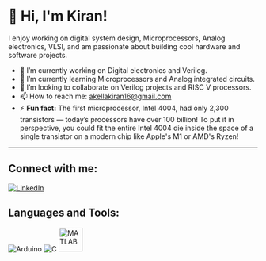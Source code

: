 # 👋 Hi, I'm Kiran!

I enjoy working on digital system design, Microprocessors, Analog electronics, VLSI, and am passionate about building cool hardware and software projects.

- 🔭 I’m currently working on Digital electronics and Verilog.  
- 🌱 I’m currently learning Microprocessors and Analog integrated circuits.  
- 👯 I’m looking to collaborate on Verilog projects and RISC V processors.  
- 📫 How to reach me: akellakiran16@gmail.com  
- ⚡ **Fun fact:** The first microprocessor, Intel 4004, had only 2,300 transistors — today’s processors have over 100 billion! To put it in perspective, you could fit the entire Intel 4004 die inside the space of a single transistor on a modern chip like Apple's M1 or AMD's Ryzen!  

---
## Connect with me:
[![LinkedIn](https://img.shields.io/badge/-LinkedIn-0077B5?style=flat-square&logo=linkedin&logoColor=white)](https://www.linkedin.com/in/your-profile)

## Languages and Tools:
<p align="left">
  <img src="https://img.icons8.com/color/48/000000/arduino.png" alt="Arduino"/>
  <img src="https://img.icons8.com/color/48/000000/c-programming.png" alt="C"/>
  <img src="https://upload.wikimedia.org/wikipedia/commons/2/21/Matlab_Logo.png" alt="MATLAB" width="48" height="48"/>

</p>


